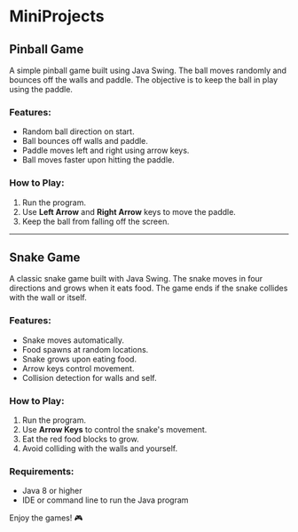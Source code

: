 # MiniProjects

## Pinball Game
A simple pinball game built using Java Swing. The ball moves randomly and bounces off the walls and paddle. The objective is to keep the ball in play using the paddle.

### Features:
- Random ball direction on start.
- Ball bounces off walls and paddle.
- Paddle moves left and right using arrow keys.
- Ball moves faster upon hitting the paddle.

### How to Play:
1. Run the program.
2. Use **Left Arrow** and **Right Arrow** keys to move the paddle.
3. Keep the ball from falling off the screen.

---

## Snake Game
A classic snake game built with Java Swing. The snake moves in four directions and grows when it eats food. The game ends if the snake collides with the wall or itself.

### Features:
- Snake moves automatically.
- Food spawns at random locations.
- Snake grows upon eating food.
- Arrow keys control movement.
- Collision detection for walls and self.

### How to Play:
1. Run the program.
2. Use **Arrow Keys** to control the snake's movement.
3. Eat the red food blocks to grow.
4. Avoid colliding with the walls and yourself.

### Requirements:
- Java 8 or higher
- IDE or command line to run the Java program

Enjoy the games! 🎮
